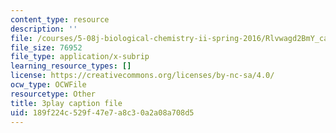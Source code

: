 ```yaml
---
content_type: resource
description: ''
file: /courses/5-08j-biological-chemistry-ii-spring-2016/Rlvwagd2BmY_captions.vtt
file_size: 76952
file_type: application/x-subrip
learning_resource_types: []
license: https://creativecommons.org/licenses/by-nc-sa/4.0/
ocw_type: OCWFile
resourcetype: Other
title: 3play caption file
uid: 189f224c-529f-47e7-a8c3-0a2a08a708d5
---
```

